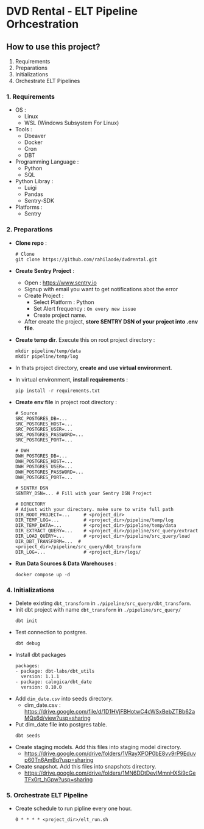 # DVD Rental - ELT Pipeline Orhcestration
## How to use this project?
1. Requirements
2. Preparations
3. Initializations
4. Orchestrate ELT Pipelines

### 1. Requirements
- OS :
    - Linux
    - WSL (Windows Subsystem For Linux)
- Tools :
    - Dbeaver
    - Docker
    - Cron
    - DBT
- Programming Language :
    - Python
    - SQL
- Python Libray :
    - Luigi
    - Pandas
    - Sentry-SDK
- Platforms :
    - Sentry

### 2. Preparations
- **Clone repo** :
  ```
  # Clone
  git clone https://github.com/rahilaode/dvdrental.git
  ```

- **Create Sentry Project** :
  - Open : https://www.sentry.io
  - Signup with email you want to get notifications abot the error
  - Create Project :
    - Select Platform : Python
    - Set Alert frequency : `On every new issue`
    - Create project name.
  - After create the project, **store SENTRY DSN of your project into .env file**.

- **Create temp dir**. Execute this on root project directory :
    ```
    mkdir pipeline/temp/data
    mkdir pipeline/temp/log
    ```
  
- In thats project directory, **create and use virtual environment**.
- In virtual environment, **install requirements** :
  ```
  pip install -r requirements.txt
  ```

- **Create env file** in project root directory :
  ```
  # Source
  SRC_POSTGRES_DB=...
  SRC_POSTGRES_HOST=...
  SRC_POSTGRES_USER=...
  SRC_POSTGRES_PASSWORD=...
  SRC_POSTGRES_PORT=...

  # DWH
  DWH_POSTGRES_DB=...
  DWH_POSTGRES_HOST=...
  DWH_POSTGRES_USER=...
  DWH_POSTGRES_PASSWORD=...
  DWH_POSTGRES_PORT=...

  # SENTRY DSN
  SENTRY_DSN=... # Fill with your Sentry DSN Project 

  # DIRECTORY
  # Adjust with your directory. make sure to write full path
  DIR_ROOT_PROJECT=...     # <project_dir>
  DIR_TEMP_LOG=...         # <project_dir>/pipeline/temp/log
  DIR_TEMP_DATA=...        # <project_dir>/pipeline/temp/data
  DIR_EXTRACT_QUERY=...    # <project_dir>/pipeline/src_query/extract
  DIR_LOAD_QUERY=...       # <project_dir>/pipeline/src_query/load
  DIR_DBT_TRANSFORM=...  # <project_dir>/pipeline/src_query/dbt_transform
  DIR_LOG=...              # <project_dir>/logs/
    ```

- **Run Data Sources & Data Warehouses** :
  ```
  docker compose up -d
  ```

### 4. Initializations
- Delete existing `dbt_transform` in `./pipeline/src_query/dbt_transform`.
- Init dbt project with name `dbt_transform` in `./pipeline/src_query/`
  ```
  dbt init
  ```
- Test connection to postgres.
  ```
  dbt debug
  ```
- Install dbt packages
  ```
  packages:
  - package: dbt-labs/dbt_utils
    version: 1.1.1
  - package: calogica/dbt_date
    version: 0.10.0
  ```
- Add `dim_date.csv` into seeds directory.
    - dim_date.csv : https://drive.google.com/file/d/1D1HVjFBHotwC4cWSxBebZTBb62aMQs6d/view?usp=sharing
- Put dim_date file into postgres table.
  ```
  dbt seeds
  ```
- Create staging models. Add this files into staging model
directory.
    - https://drive.google.com/drive/folders/1VRayXPOP0bE8vv9rP9Eduvp60Tn6AmBq?usp=sharing
- Create snapshot. Add this files into snapshots
directory.
    - https://drive.google.com/drive/folders/1MN6DDtDevIMmnHXSi9cGeTFx0rt_hGpw?usp=sharing
### 5. Orchestrate ELT Pipeline
- Create schedule to run pipline every one hour.
  ```
  0 * * * * <project_dir>/elt_run.sh
  ```